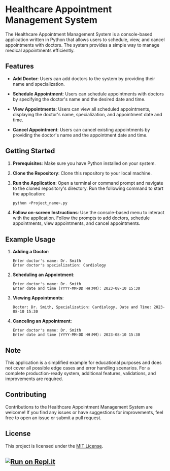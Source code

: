 
# Healthcare Appointment Management System

The Healthcare Appointment Management System is a console-based application written in Python that allows users to schedule, view, and cancel appointments with doctors. The system provides a simple way to manage medical appointments efficiently.

## Features

- **Add Doctor**: Users can add doctors to the system by providing their name and specialization.

- **Schedule Appointment**: Users can schedule appointments with doctors by specifying the doctor's name and the desired date and time.

- **View Appointments**: Users can view all scheduled appointments, displaying the doctor's name, specialization, and appointment date and time.

- **Cancel Appointment**: Users can cancel existing appointments by providing the doctor's name and the appointment date and time.

## Getting Started

1. **Prerequisites**: Make sure you have Python installed on your system.

2. **Clone the Repository**: Clone this repository to your local machine.

3. **Run the Application**: Open a terminal or command prompt and navigate to the cloned repository's directory. Run the following command to start the application:

   ```bash
   python <Project_name>.py
   ```

4. **Follow on-screen Instructions**: Use the console-based menu to interact with the application. Follow the prompts to add doctors, schedule appointments, view appointments, and cancel appointments.

## Example Usage

1. **Adding a Doctor**:

   ```
   Enter doctor's name: Dr. Smith
   Enter doctor's specialization: Cardiology
   ```

2. **Scheduling an Appointment**:

   ```
   Enter doctor's name: Dr. Smith
   Enter date and time (YYYY-MM-DD HH:MM): 2023-08-10 15:30
   ```

3. **Viewing Appointments**:

   ```
   Doctor: Dr. Smith, Specialization: Cardiology, Date and Time: 2023-08-10 15:30
   ```

4. **Canceling an Appointment**:

   ```
   Enter doctor's name: Dr. Smith
   Enter date and time (YYYY-MM-DD HH:MM): 2023-08-10 15:30
   ```

## Note

This application is a simplified example for educational purposes and does not cover all possible edge cases and error handling scenarios. For a complete production-ready system, additional features, validations, and improvements are required.

## Contributing

Contributions to the Healthcare Appointment Management System are welcome! If you find any issues or have suggestions for improvements, feel free to open an issue or submit a pull request.

## License

This project is licensed under the [MIT License](LICENSE).

[![Run on Repl.it](https://replit.com/badge/github/Moses-main/Sophomore-project)](https://replit.com/new/github/Moses-main/Sophomore-project)
---

